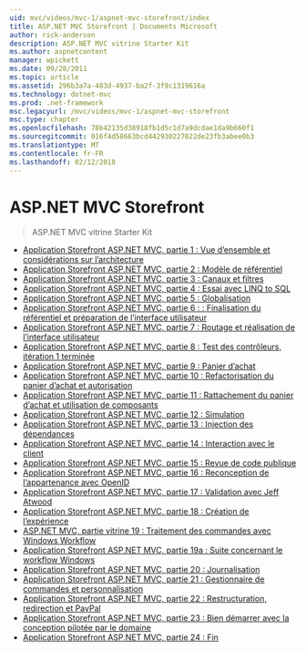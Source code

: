 ```yaml
---
uid: mvc/videos/mvc-1/aspnet-mvc-storefront/index
title: ASP.NET MVC Storefront | Documents Microsoft
author: rick-anderson
description: ASP.NET MVC vitrine Starter Kit
ms.author: aspnetcontent
manager: wpickett
ms.date: 09/28/2011
ms.topic: article
ms.assetid: 296b3a7a-483d-4937-ba2f-3f9c1319616a
ms.technology: dotnet-mvc
ms.prod: .net-framework
msc.legacyurl: /mvc/videos/mvc-1/aspnet-mvc-storefront
msc.type: chapter
ms.openlocfilehash: 78b42135d38918fb1d5c1d7a9dcdae1da9b660f1
ms.sourcegitcommit: 016f4d58663bcd442930227022de23fb3abee0b3
ms.translationtype: MT
ms.contentlocale: fr-FR
ms.lasthandoff: 02/12/2018
---
```

<a name="aspnet-mvc-storefront"></a>ASP.NET MVC Storefront
====================
> ASP.NET MVC vitrine Starter Kit


- [Application Storefront ASP.NET MVC, partie 1 : Vue d’ensemble et considérations sur l’architecture](aspnet-mvc-storefront-part-1-architectural-discussion-and-overview.md)
- [Application Storefront ASP.NET MVC, partie 2 : Modèle de référentiel](aspnet-mvc-storefront-part-2-the-repository-pattern.md)
- [Application Storefront ASP.NET MVC, partie 3 : Canaux et filtres](aspnet-mvc-storefront-part-3-pipes-and-filters.md)
- [Application Storefront ASP.NET MVC, partie 4 : Essai avec LINQ to SQL](aspnet-mvc-storefront-part-4-linq-to-sql-spike.md)
- [Application Storefront ASP.NET MVC, partie 5 : Globalisation](aspnet-mvc-storefront-part-5-globalization.md)
- [Application Storefront ASP.NET MVC, partie 6 : : Finalisation du référentiel et préparation de l’interface utilisateur](aspnet-mvc-storefront-part-6-finishing-the-repository-and-initial-ui-work.md)
- [Application Storefront ASP.NET MVC, partie 7 : Routage et réalisation de l’interface utilisateur](aspnet-mvc-storefront-part-7-routing-and-ui-work.md)
- [Application Storefront ASP.NET MVC, partie 8 : Test des contrôleurs, itération 1 terminée](aspnet-mvc-storefront-part-8-testing-controllers-iteration-1-complete.md)
- [Application Storefront ASP.NET MVC, partie 9 : Panier d’achat](aspnet-mvc-storefront-part-9-the-shopping-cart.md)
- [Application Storefront ASP.NET MVC, partie 10 : Refactorisation du panier d’achat et autorisation](aspnet-mvc-storefront-part-10-shopping-cart-refactor-and-authorization.md)
- [Application Storefront ASP.NET MVC, partie 11 : Rattachement du panier d’achat et utilisation de composants](aspnet-mvc-storefront-part-11-hooking-up-the-shopping-cart-and-using-components.md)
- [Application Storefront ASP.NET MVC, partie 12 : Simulation](aspnet-mvc-storefront-part-12-mocking.md)
- [Application Storefront ASP.NET MVC, partie 13 : Injection des dépendances](aspnet-mvc-storefront-part-13-dependency-injection.md)
- [Application Storefront ASP.NET MVC, partie 14 : Interaction avec le client](aspnet-mvc-storefront-part-14-rich-client-interaction.md)
- [Application Storefront ASP.NET MVC, partie 15 : Revue de code publique](aspnet-mvc-storefront-part-15-public-code-review.md)
- [Application Storefront ASP.NET MVC, partie 16 : Reconception de l’appartenance avec OpenID](aspnet-mvc-storefront-part-16-membership-redo-with-openid.md)
- [Application Storefront ASP.NET MVC, partie 17 : Validation avec Jeff Atwood](aspnet-mvc-storefront-part-17-checkout-with-jeff-atwood.md)
- [Application Storefront ASP.NET MVC, partie 18 : Création de l’expérience](aspnet-mvc-storefront-part-18-creating-an-experience.md)
- [ASP.NET MVC, partie vitrine 19 : Traitement des commandes avec Windows Workflow](aspnet-mvc-storefront-part-19-processing-orders-with-windows-workflow.md)
- [Application Storefront ASP.NET MVC, partie 19a : Suite concernant le workflow Windows](aspnet-mvc-storefront-part-19a-windows-workflow-followup.md)
- [Application Storefront ASP.NET MVC, partie 20 : Journalisation](aspnet-mvc-storefront-part-20-logging.md)
- [Application Storefront ASP.NET MVC, partie 21 : Gestionnaire de commandes et personnalisation](aspnet-mvc-storefront-part-21-order-manager-and-personalization.md)
- [Application Storefront ASP.NET MVC, partie 22 : Restructuration, redirection et PayPal](aspnet-mvc-storefront-part-22-restructuring-rerouting-and-paypal.md)
- [Application Storefront ASP.NET MVC, partie 23 : Bien démarrer avec la conception pilotée par le domaine](aspnet-mvc-storefront-part-23-getting-started-with-domain-driven-design.md)
- [Application Storefront ASP.NET MVC, partie 24 : Fin](aspnet-mvc-storefront-part-24-finis.md)
